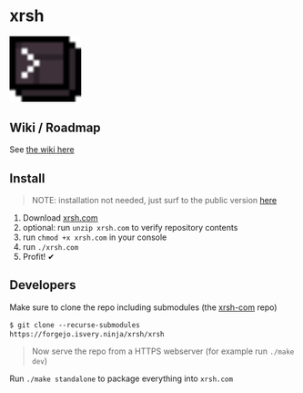 # xrsh

<img src='src/assets/logo.svg' width="25%"/>

## Wiki / Roadmap

See [the wiki here](https://forgejo.isvery.ninja/xrsh/xrsh/wiki/Home#milestones)

## Install 


> NOTE: installation not needed, just surf to the public version [here](https://coderofsalvation.github.io/xrsh)

1. Download [xrsh.com](https://forgejo.isvery.ninja/xrsh/xrsh/raw/branch/main/xrsh.com)
2. optional: run `unzip xrsh.com` to verify repository contents
3. run `chmod +x xrsh.com` in your console 
3. run `./xrsh.com`
4. Profit! ✔

## Developers 

Make sure to clone the repo including submodules (the [xrsh-com](https://forgejo.isvery.ninja/xrsh/xrsh-com) repo)

```
$ git clone --recurse-submodules https://forgejo.isvery.ninja/xrsh/xrsh
```

> Now serve the repo from a HTTPS webserver (for example run `./make dev`)

Run `./make standalone` to package everything into `xrsh.com`


